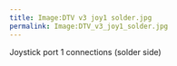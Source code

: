 ```yaml
---
title: Image:DTV v3 joy1 solder.jpg
permalink: Image:DTV_v3_joy1_solder.jpg
---
```


Joystick port 1 connections (solder side)

